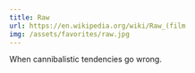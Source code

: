```yaml
---
title: Raw
url: https://en.wikipedia.org/wiki/Raw_(film
img: /assets/favorites/raw.jpg
---
```


When cannibalistic tendencies go wrong.
